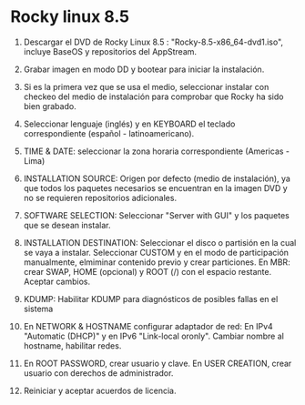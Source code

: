﻿

# Rocky linux 8.5

1. Descargar el DVD de Rocky Linux 8.5 : "Rocky-8.5-x86_64-dvd1.iso", incluye BaseOS y repositorios del AppStream. 

2. Grabar imagen en modo DD y bootear para iniciar la instalación.

3. Si es la primera vez que se usa el medio, seleccionar instalar con checkeo del medio de instalación para comprobar que Rocky ha sido bien grabado.

4. Seleccionar lenguaje (inglés) y en KEYBOARD el teclado correspondiente (español - latinoamericano).

5. TIME & DATE: seleccionar la zona horaria correspondiente (Americas - Lima)

6. INSTALLATION SOURCE: Origen por defecto (medio de instalación), ya que todos los paquetes necesarios se encuentran en la imagen DVD y no se requieren repositorios adicionales.

7. SOFTWARE SELECTION: Seleccionar "Server with GUI" y los paquetes que se desean instalar.

8. INSTALLATION DESTINATION: Seleccionar el disco o partisión en la cual se vaya a instalar. Seleccionar CUSTOM y en el modo de participación manualmente, elmiminar contenido previo y crear particiones. En MBR: crear SWAP, HOME (opcional) y ROOT (/) con el espacio restante. Aceptar cambios.

9. KDUMP: Habilitar KDUMP para diagnósticos de posibles fallas en el sistema

10. En NETWORK & HOSTNAME configurar adaptador de red: En IPv4 "Automatic (DHCP)" y en IPv6 "Link-local oronly". Cambiar nombre al hostname, habilitar redes.

11. En ROOT PASSWORD,  crear usuario y clave. En USER CREATION, crear usuario con derechos de administrador.

12. Reiniciar y aceptar acuerdos de licencia.
